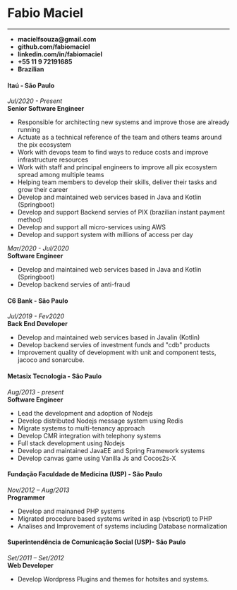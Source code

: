 Fabio Maciel
==============

--------------
* __macielfsouza@gmail.com__
* __github.com/fabiomaciel__
* __linkedin.com/in/fabiomaciel__
* __+55 11 9 72191685__
* __Brazilian__

#### Itaú - São Paulo
_Jul/2020 - Present_<br/>
__Senior Software Engineer__

* Responsible for architecting new systems and improve those are already running
* Actuate as a technical reference of the team and others teams around the pix ecosystem
* Work with devops team to find ways to reduce costs and improve infrastructure resources
* Work with staff and principal engineers to improve all pix ecosystem spread among multiple teams
* Helping team members to develop their skills, deliver their tasks and grow their career
* Develop and maintained web services based in Java and Kotlin (Springboot)
* Develop and support Backend servies of PIX (brazilian instant payment method)
* Develop and support all micro-services using AWS
* Develop and support system with millions of access per day


_Mar/2020 - Jul/2020_<br/>
__Software Engineer__

* Develop and maintained web services based in Java and Kotlin (Springboot)
* Develop backend servies of anti-fraud

#### C6 Bank - São Paulo 

_Jul/2019 - Fev2020_<br/>
__Back End Developer__

* Develop and maintained web services based in Javalin (Kotlin)
* Develop backend servies of investment funds and "cdb" products
* Improvement quality of development with unit and component tests, jacoco and sonarcube.

#### Metasix Tecnologia - São Paulo 

_Aug/2013 - present_<br/>
__Software Engineer__

* Lead the development and adoption of Nodejs
* Develop distributed Nodejs message system using Redis
* Migrate systems to multi-tenancy approach
* Develop CMR integration  with telephony systems
* Full stack development using Nodejs 
* Develop and maintained JavaEE and Spring Framework systems
* Develop canvas game using Vanilla Js and Cocos2s-X


#### Fundação Faculdade de Medicina (USP) - São Paulo

_Nov/2012 – Aug/2013_ <br/>
__Programmer__

* Develop and mainaned PHP systems
* Migrated procedure based systems writed in asp (vbscript) to PHP
* Analises and Improvement of systems including Database normalization


#### Superintendência de Comunicação Social (USP)- São Paulo 

_Set/2011 – Set/2012_<br/>
__Web Developer__

* Develop Wordpress Plugins and themes for hotsites and systems.
